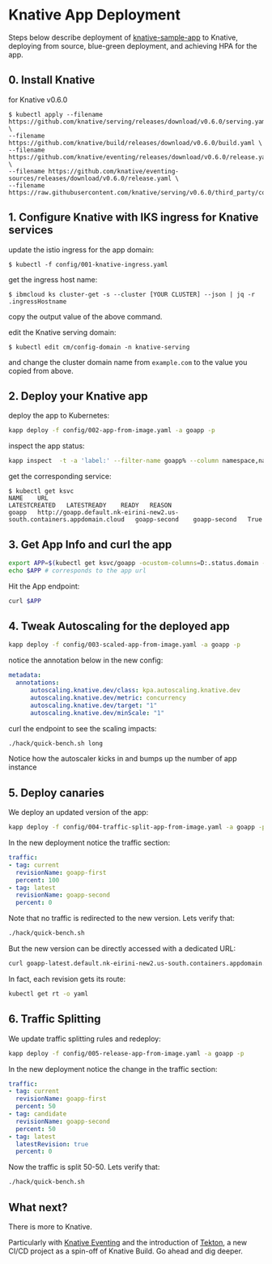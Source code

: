 # Knative App Deployment

Steps below describe deployment of [knative-sample-app](https://github.com/nimakaviani/knative-sample-app) to Knative, deploying from source, blue-green deployment, and achieving HPA for the app. 

## 0. Install Knative

for Knative v0.6.0
```
$ kubectl apply --filename https://github.com/knative/serving/releases/download/v0.6.0/serving.yaml \
--filename https://github.com/knative/build/releases/download/v0.6.0/build.yaml \
--filename https://github.com/knative/eventing/releases/download/v0.6.0/release.yaml \
--filename https://github.com/knative/eventing-sources/releases/download/v0.6.0/release.yaml \
--filename https://raw.githubusercontent.com/knative/serving/v0.6.0/third_party/config/build/clusterrole.yaml
```

## 1. Configure Knative with IKS ingress for Knative services

update the istio ingress for the app domain:

`$ kubectl -f config/001-knative-ingress.yaml`

get the ingress host name:

`$ ibmcloud ks cluster-get -s --cluster [YOUR CLUSTER] --json | jq -r .ingressHostname`

copy the output value of the above command.

edit the Knative serving domain:

`$ kubectl edit cm/config-domain -n knative-serving` 

and change the cluster domain name from `example.com` to the value you copied from above.


## 2. Deploy your Knative app

deploy the app to Kubernetes:

```bash
kapp deploy -f config/002-app-from-image.yaml -a goapp -p
```

inspect the app status:

```bash
kapp inspect  -t -a 'label:' --filter-name goapp% --column namespace,name,kind,version,conditions,age | grep -v Event
```

get the corresponding service:

```
$ kubectl get ksvc
NAME    URL                                                                       LATESTCREATED   LATESTREADY    READY   REASON
goapp   http://goapp.default.nk-eirini-new2.us-south.containers.appdomain.cloud   goapp-second    goapp-second   True
```

## 3. Get App Info and curl the app

```bash
export APP=$(kubectl get ksvc/goapp -ocustom-columns=D:.status.domain --no-headers)
echo $APP # corresponds to the app url
```

Hit the App endpoint:

```bash
curl $APP
```

## 4. Tweak Autoscaling for the deployed app

```bash
kapp deploy -f config/003-scaled-app-from-image.yaml -a goapp -p
```

notice the annotation below in the new config:

```yaml
metadata:
  annotations:
      autoscaling.knative.dev/class: kpa.autoscaling.knative.dev
      autoscaling.knative.dev/metric: concurrency
      autoscaling.knative.dev/target: "1"
      autoscaling.knative.dev/minScale: "1"
```

curl the endpoint to see the scaling impacts:

```bash
./hack/quick-bench.sh long
```

Notice how the autoscaler kicks in and bumps up the number of app instance

## 5. Deploy canaries

We deploy an updated version of the app:

```bash
kapp deploy -f config/004-traffic-split-app-from-image.yaml -a goapp -p
```

In the new deployment notice the traffic section:

```yaml
traffic:
- tag: current
  revisionName: goapp-first
  percent: 100
- tag: latest
  revisionName: goapp-second
  percent: 0
```

Note that no traffic is redirected to the new version. Lets verify that:

```bash
./hack/quick-bench.sh
```

But the new version can be directly accessed with a dedicated URL:

```bash
curl goapp-latest.default.nk-eirini-new2.us-south.containers.appdomain.cloud
```

In fact, each revision gets its route:

```bash
kubectl get rt -o yaml
```

## 6. Traffic Splitting

We update traffic splitting rules and redeploy:

```bash
kapp deploy -f config/005-release-app-from-image.yaml -a goapp -p
```

In the new deployment notice the change in the traffic section:

```yaml
traffic:
- tag: current
  revisionName: goapp-first
  percent: 50
- tag: candidate
  revisionName: goapp-second
  percent: 50
- tag: latest
  latestRevision: true
  percent: 0
```

Now the traffic is split 50-50. Lets verify that:

```bash
./hack/quick-bench.sh
```

## What next?

There is more to Knative.

Particularly with [Knative Eventing](https://github.com/knative/eventing) and the introduction of [Tekton](https://github.com/tektoncd/pipeline), a new CI/CD project as a spin-off of Knative Build. Go ahead and dig deeper. 
